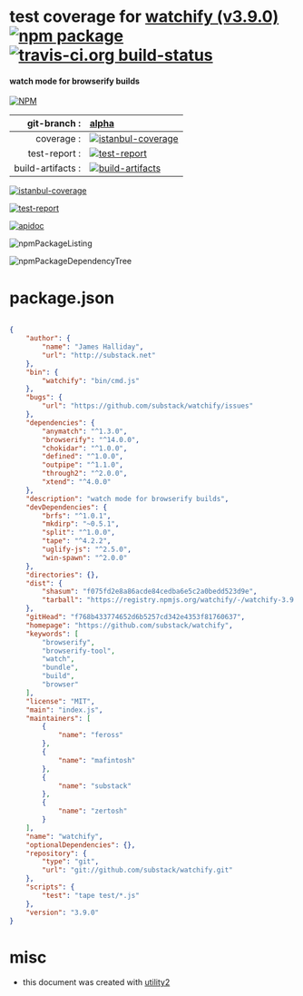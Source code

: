 # test coverage for  [watchify (v3.9.0)](https://github.com/substack/watchify)  [![npm package](https://img.shields.io/npm/v/npmtest-watchify.svg?style=flat-square)](https://www.npmjs.org/package/npmtest-watchify) [![travis-ci.org build-status](https://api.travis-ci.org/npmtest/node-npmtest-watchify.svg)](https://travis-ci.org/npmtest/node-npmtest-watchify)
#### watch mode for browserify builds

[![NPM](https://nodei.co/npm/watchify.png?downloads=true&downloadRank=true&stars=true)](https://www.npmjs.com/package/watchify)

| git-branch : | [alpha](https://github.com/npmtest/node-npmtest-watchify/tree/alpha)|
|--:|:--|
| coverage : | [![istanbul-coverage](https://npmtest.github.io/node-npmtest-watchify/build/coverage.badge.svg)](https://npmtest.github.io/node-npmtest-watchify/build/coverage.html/index.html)|
| test-report : | [![test-report](https://npmtest.github.io/node-npmtest-watchify/build/test-report.badge.svg)](https://npmtest.github.io/node-npmtest-watchify/build/test-report.html)|
| build-artifacts : | [![build-artifacts](https://npmtest.github.io/node-npmtest-watchify/glyphicons_144_folder_open.png)](https://github.com/npmtest/node-npmtest-watchify/tree/gh-pages/build)|

[![istanbul-coverage](https://npmtest.github.io/node-npmtest-watchify/build/screenCapture.buildCi.browser.%252Ftmp%252Fbuild%252Fcoverage.lib.html.png)](https://npmtest.github.io/node-npmtest-watchify/build/coverage.html/index.html)

[![test-report](https://npmtest.github.io/node-npmtest-watchify/build/screenCapture.buildCi.browser.%252Ftmp%252Fbuild%252Ftest-report.html.png)](https://npmtest.github.io/node-npmtest-watchify/build/test-report.html)

[![apidoc](https://npmdoc.github.io/node-npmdoc-watchify/build/screenCapture.buildCi.browser.%252Ftmp%252Fbuild%252Fapidoc.html.png)](https://npmdoc.github.io/node-npmdoc-watchify/build/apidoc.html)

![npmPackageListing](https://npmtest.github.io/node-npmtest-watchify/build/screenCapture.npmPackageListing.svg)

![npmPackageDependencyTree](https://npmtest.github.io/node-npmtest-watchify/build/screenCapture.npmPackageDependencyTree.svg)



# package.json

```json

{
    "author": {
        "name": "James Halliday",
        "url": "http://substack.net"
    },
    "bin": {
        "watchify": "bin/cmd.js"
    },
    "bugs": {
        "url": "https://github.com/substack/watchify/issues"
    },
    "dependencies": {
        "anymatch": "^1.3.0",
        "browserify": "^14.0.0",
        "chokidar": "^1.0.0",
        "defined": "^1.0.0",
        "outpipe": "^1.1.0",
        "through2": "^2.0.0",
        "xtend": "^4.0.0"
    },
    "description": "watch mode for browserify builds",
    "devDependencies": {
        "brfs": "^1.0.1",
        "mkdirp": "~0.5.1",
        "split": "^1.0.0",
        "tape": "^4.2.2",
        "uglify-js": "^2.5.0",
        "win-spawn": "^2.0.0"
    },
    "directories": {},
    "dist": {
        "shasum": "f075fd2e8a86acde84cedba6e5c2a0bedd523d9e",
        "tarball": "https://registry.npmjs.org/watchify/-/watchify-3.9.0.tgz"
    },
    "gitHead": "f768b433774652d6b5257cd342e4353f81760637",
    "homepage": "https://github.com/substack/watchify",
    "keywords": [
        "browserify",
        "browserify-tool",
        "watch",
        "bundle",
        "build",
        "browser"
    ],
    "license": "MIT",
    "main": "index.js",
    "maintainers": [
        {
            "name": "feross"
        },
        {
            "name": "mafintosh"
        },
        {
            "name": "substack"
        },
        {
            "name": "zertosh"
        }
    ],
    "name": "watchify",
    "optionalDependencies": {},
    "repository": {
        "type": "git",
        "url": "git://github.com/substack/watchify.git"
    },
    "scripts": {
        "test": "tape test/*.js"
    },
    "version": "3.9.0"
}
```



# misc
- this document was created with [utility2](https://github.com/kaizhu256/node-utility2)
